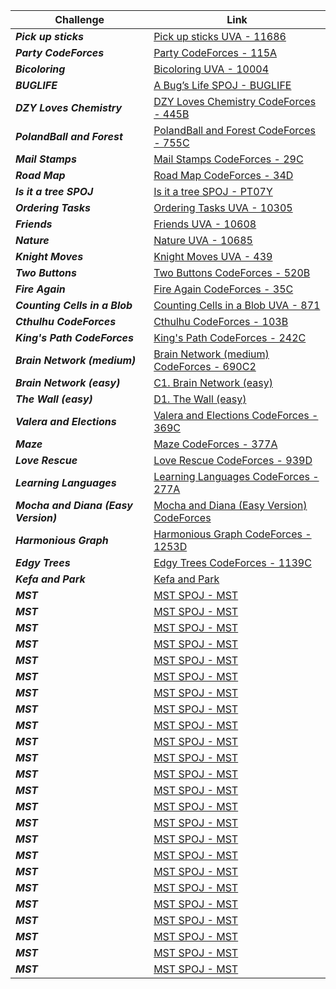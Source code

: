 | Challenge | Link |
| ------------------ | ------------------|
| ***Pick up sticks***  | [Pick up sticks UVA - 11686](https://vjudge.net/contest/479503#problem/J)|
| ***Party CodeForces***  | [Party CodeForces - 115A](https://codeforces.com/contest/115/problem/A)|
| ***Bicoloring***  | [Bicoloring UVA - 10004](https://vjudge.net/contest/479503#problem/H)|
| ***BUGLIFE***  | [A Bug’s Life SPOJ - BUGLIFE](https://www.spoj.com/problems/BUGLIFE/en/)|
| ***DZY Loves Chemistry***  | [DZY Loves Chemistry CodeForces - 445B](https://codeforces.com/problemset/problem/445/B)|
| ***PolandBall and Forest***  | [PolandBall and Forest CodeForces - 755C](https://codeforces.com/problemset/problem/755/C)|
| ***Mail Stamps***  | [Mail Stamps CodeForces - 29C](https://codeforces.com/problemset/problem/29/C)|
| ***Road Map***  | [Road Map CodeForces - 34D](https://codeforces.com/problemset/problem/34/D)|
| ***Is it a tree SPOJ***  | [Is it a tree SPOJ - PT07Y ](https://www.spoj.com/problems/PT07Y/en/)|
| ***Ordering Tasks***  | [Ordering Tasks UVA - 10305](https://vjudge.net/contest/479503#problem/G)|
| ***Friends***  | [Friends UVA - 10608](https://vjudge.net/contest/479503#problem/B)|
| ***Nature***  | [Nature UVA - 10685 ](https://vjudge.net/contest/479503#problem/C)|
| ***Knight Moves***  | [Knight Moves UVA - 439](https://vjudge.net/contest/480082#problem/B)|
| ***Two Buttons***  | [Two Buttons CodeForces - 520B](https://codeforces.com/problemset/problem/520/B)|
| ***Fire Again***  | [Fire Again CodeForces - 35C](https://codeforces.com/problemset/problem/35/C)|
| ***Counting Cells in a Blob***  | [Counting Cells in a Blob UVA - 871](https://vjudge.net/contest/480082#problem/E)|
| ***Cthulhu CodeForces***  | [Cthulhu CodeForces - 103B](https://codeforces.com/contest/103/problem/B)|
| ***King's Path CodeForces***  | [King's Path CodeForces - 242C](https://codeforces.com/contest/242/problem/C)|
| ***Brain Network (medium)***  | [Brain Network (medium) CodeForces - 690C2](https://codeforces.com/contest/690/problem/C2)|
| ***Brain Network (easy)***  | [C1. Brain Network (easy)](https://codeforces.com/contest/690/problem/C1)|
| ***The Wall (easy)***  | [D1. The Wall (easy)](https://codeforces.com/contest/690/problem/D1)|
| ***Valera and Elections***  | [Valera and Elections CodeForces - 369C](https://codeforces.com/contest/369/problem/C)|
| ***Maze***  | [Maze CodeForces - 377A](https://codeforces.com/contest/377/problem/A)|
| ***Love Rescue***  | [Love Rescue CodeForces - 939D](https://codeforces.com/contest/939/problem/D)|
| ***Learning Languages***  | [Learning Languages CodeForces - 277A](https://codeforces.com/contest/277/problem/A)|
| ***Mocha and Diana (Easy Version)***  | [Mocha and Diana (Easy Version) CodeForces](https://codeforces.com/contest/1559/problem/D1)|
| ***Harmonious Graph***  | [Harmonious Graph CodeForces - 1253D](https://codeforces.com/contest/1253/problem/D)|
| ***Edgy Trees***  | [Edgy Trees CodeForces - 1139C](https://codeforces.com/problemset/problem/1139/C)|
| ***Kefa and Park***  | [Kefa and Park](https://codeforces.com/problemset/problem/580/C)|
| ***MST***  | [MST SPOJ - MST](https://www.spoj.com/problems/MST/en/)|
| ***MST***  | [MST SPOJ - MST](https://www.spoj.com/problems/MST/en/)|
| ***MST***  | [MST SPOJ - MST](https://www.spoj.com/problems/MST/en/)|
| ***MST***  | [MST SPOJ - MST](https://www.spoj.com/problems/MST/en/)|
| ***MST***  | [MST SPOJ - MST](https://www.spoj.com/problems/MST/en/)|
| ***MST***  | [MST SPOJ - MST](https://www.spoj.com/problems/MST/en/)|
| ***MST***  | [MST SPOJ - MST](https://www.spoj.com/problems/MST/en/)|
| ***MST***  | [MST SPOJ - MST](https://www.spoj.com/problems/MST/en/)|
| ***MST***  | [MST SPOJ - MST](https://www.spoj.com/problems/MST/en/)|
| ***MST***  | [MST SPOJ - MST](https://www.spoj.com/problems/MST/en/)|
| ***MST***  | [MST SPOJ - MST](https://www.spoj.com/problems/MST/en/)|
| ***MST***  | [MST SPOJ - MST](https://www.spoj.com/problems/MST/en/)|
| ***MST***  | [MST SPOJ - MST](https://www.spoj.com/problems/MST/en/)|
| ***MST***  | [MST SPOJ - MST](https://www.spoj.com/problems/MST/en/)|
| ***MST***  | [MST SPOJ - MST](https://www.spoj.com/problems/MST/en/)|
| ***MST***  | [MST SPOJ - MST](https://www.spoj.com/problems/MST/en/)|
| ***MST***  | [MST SPOJ - MST](https://www.spoj.com/problems/MST/en/)|
| ***MST***  | [MST SPOJ - MST](https://www.spoj.com/problems/MST/en/)|
| ***MST***  | [MST SPOJ - MST](https://www.spoj.com/problems/MST/en/)|
| ***MST***  | [MST SPOJ - MST](https://www.spoj.com/problems/MST/en/)|
| ***MST***  | [MST SPOJ - MST](https://www.spoj.com/problems/MST/en/)|
| ***MST***  | [MST SPOJ - MST](https://www.spoj.com/problems/MST/en/)|
| ***MST***  | [MST SPOJ - MST](https://www.spoj.com/problems/MST/en/)|
| ***MST***  | [MST SPOJ - MST](https://www.spoj.com/problems/MST/en/)|

